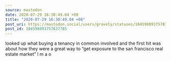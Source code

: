 ```yaml
---
source: mastodon
date: 2020-07-29 16:30:49.04 +00
title: "2020-07-29 16:30:49.04 +00"
post_uri: https://mastodon.social/users/gravely/statuses/104598093757837785
post_id: 104598093757837785
---
```

looked up what buying a tenancy in common involved and the first hit was about how they were a great way to “get exposure to the san francisco real estate market” l m a o


